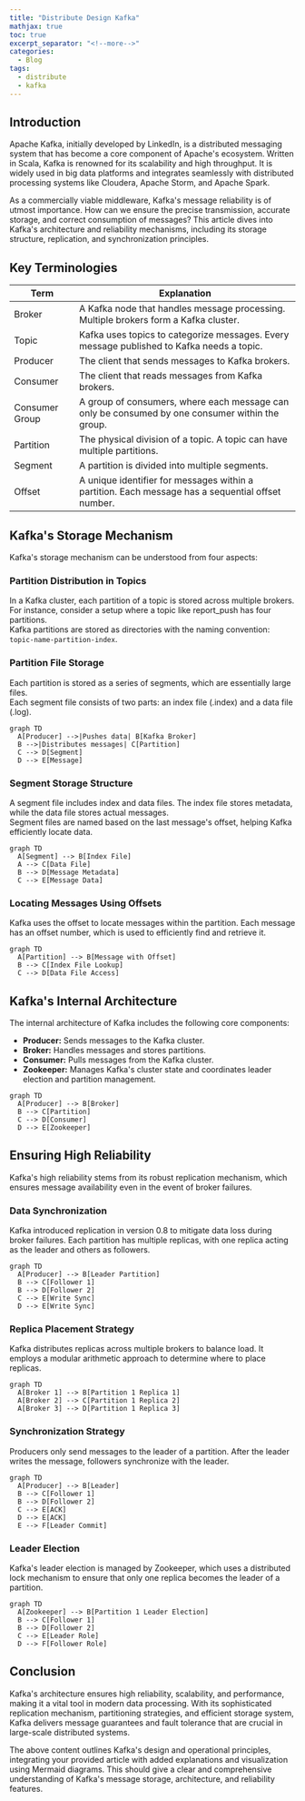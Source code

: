 ```yaml
---
title: "Distribute Design Kafka"
mathjax: true
toc: true
excerpt_separator: "<!--more-->"
categories:
  - Blog
tags:
  - distribute
  - kafka
---
```


## Introduction

Apache Kafka, initially developed by LinkedIn, is a distributed messaging system that has become a core component of Apache's ecosystem. Written in Scala, Kafka is renowned for its scalability and high throughput. It is widely used in big data platforms and integrates seamlessly with distributed processing systems like Cloudera, Apache Storm, and Apache Spark.

As a commercially viable middleware, Kafka's message reliability is of utmost importance. How can we ensure the precise transmission, accurate storage, and correct consumption of messages? This article dives into Kafka's architecture and reliability mechanisms, including its storage structure, replication, and synchronization principles.

## Key Terminologies

| Term           | Explanation                                                                 |
|----------------|-----------------------------------------------------------------------------|
| Broker         | A Kafka node that handles message processing. Multiple brokers form a Kafka cluster. |
| Topic          | Kafka uses topics to categorize messages. Every message published to Kafka needs a topic. |
| Producer       | The client that sends messages to Kafka brokers.                            |
| Consumer       | The client that reads messages from Kafka brokers.                          |
| Consumer Group | A group of consumers, where each message can only be consumed by one consumer within the group. |
| Partition      | The physical division of a topic. A topic can have multiple partitions.     |
| Segment        | A partition is divided into multiple segments.                             |
| Offset         | A unique identifier for messages within a partition. Each message has a sequential offset number. |

## Kafka's Storage Mechanism

Kafka's storage mechanism can be understood from four aspects:

### Partition Distribution in Topics

In a Kafka cluster, each partition of a topic is stored across multiple brokers.  
For instance, consider a setup where a topic like report_push has four partitions.  
Kafka partitions are stored as directories with the naming convention: `topic-name-partition-index`.

### Partition File Storage

Each partition is stored as a series of segments, which are essentially large files.  
Each segment file consists of two parts: an index file (.index) and a data file (.log).

```mermaid
graph TD
  A[Producer] -->|Pushes data| B[Kafka Broker]
  B -->|Distributes messages| C[Partition]
  C --> D[Segment]
  D --> E[Message]
```

### Segment Storage Structure

A segment file includes index and data files. The index file stores metadata, while the data file stores actual messages.  
Segment files are named based on the last message's offset, helping Kafka efficiently locate data.

```mermaid
graph TD
  A[Segment] --> B[Index File]
  A --> C[Data File]
  B --> D[Message Metadata]
  C --> E[Message Data]
```

### Locating Messages Using Offsets

Kafka uses the offset to locate messages within the partition. Each message has an offset number, which is used to efficiently find and retrieve it.

```mermaid
graph TD
  A[Partition] --> B[Message with Offset]
  B --> C[Index File Lookup]
  C --> D[Data File Access]
```

## Kafka's Internal Architecture

The internal architecture of Kafka includes the following core components:

- **Producer:** Sends messages to the Kafka cluster.
- **Broker:** Handles messages and stores partitions.
- **Consumer:** Pulls messages from the Kafka cluster.
- **Zookeeper:** Manages Kafka's cluster state and coordinates leader election and partition management.

```mermaid
graph TD
  A[Producer] --> B[Broker]
  B --> C[Partition]
  C --> D[Consumer]
  D --> E[Zookeeper]
```

## Ensuring High Reliability

Kafka's high reliability stems from its robust replication mechanism, which ensures message availability even in the event of broker failures.

### Data Synchronization

Kafka introduced replication in version 0.8 to mitigate data loss during broker failures. Each partition has multiple replicas, with one replica acting as the leader and others as followers.

```mermaid
graph TD
  A[Producer] --> B[Leader Partition]
  B --> C[Follower 1]
  B --> D[Follower 2]
  C --> E[Write Sync]
  D --> E[Write Sync]
```

### Replica Placement Strategy

Kafka distributes replicas across multiple brokers to balance load. It employs a modular arithmetic approach to determine where to place replicas.

```mermaid
graph TD
  A[Broker 1] --> B[Partition 1 Replica 1]
  A[Broker 2] --> C[Partition 1 Replica 2]
  A[Broker 3] --> D[Partition 1 Replica 3]
```

### Synchronization Strategy

Producers only send messages to the leader of a partition. After the leader writes the message, followers synchronize with the leader.

```mermaid
graph TD
  A[Producer] --> B[Leader]
  B --> C[Follower 1]
  B --> D[Follower 2]
  C --> E[ACK]
  D --> E[ACK]
  E --> F[Leader Commit]
```

### Leader Election

Kafka's leader election is managed by Zookeeper, which uses a distributed lock mechanism to ensure that only one replica becomes the leader of a partition.

```mermaid
graph TD
  A[Zookeeper] --> B[Partition 1 Leader Election]
  B --> C[Follower 1]
  B --> D[Follower 2]
  C --> E[Leader Role]
  D --> F[Follower Role]
```

## Conclusion

Kafka's architecture ensures high reliability, scalability, and performance, making it a vital tool in modern data processing. With its sophisticated replication mechanism, partitioning strategies, and efficient storage system, Kafka delivers message guarantees and fault tolerance that are crucial in large-scale distributed systems.

The above content outlines Kafka's design and operational principles, integrating your provided article with added explanations and visualization using Mermaid diagrams. This should give a clear and comprehensive understanding of Kafka's message storage, architecture, and reliability features.
